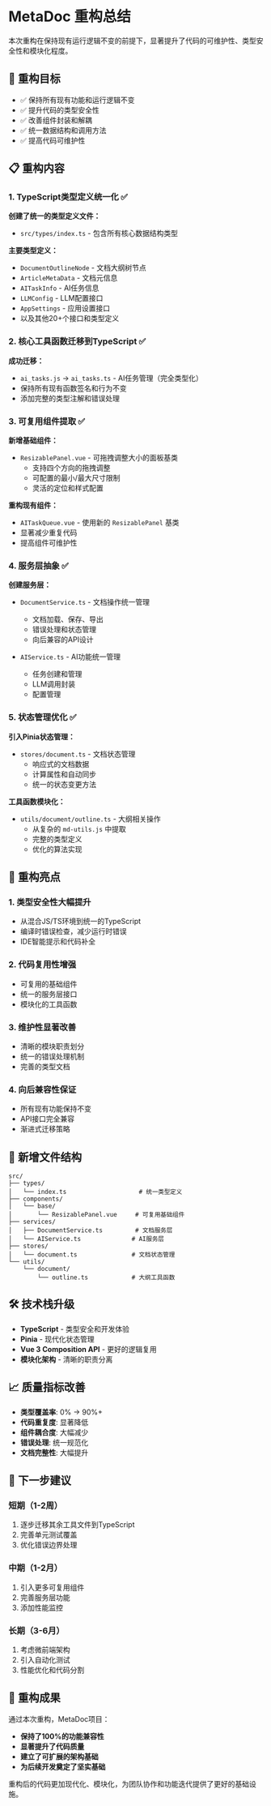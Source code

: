 # MetaDoc 重构总结

本次重构在保持现有运行逻辑不变的前提下，显著提升了代码的可维护性、类型安全性和模块化程度。

## 🎯 重构目标

- ✅ 保持所有现有功能和运行逻辑不变
- ✅ 提升代码的类型安全性
- ✅ 改善组件封装和解耦
- ✅ 统一数据结构和调用方法
- ✅ 提高代码可维护性

## 📋 重构内容

### 1. TypeScript类型定义统一化 ✅

**创建了统一的类型定义文件：**
- `src/types/index.ts` - 包含所有核心数据结构类型

**主要类型定义：**
- `DocumentOutlineNode` - 文档大纲树节点
- `ArticleMetaData` - 文档元信息  
- `AITaskInfo` - AI任务信息
- `LLMConfig` - LLM配置接口
- `AppSettings` - 应用设置接口
- 以及其他20+个接口和类型定义

### 2. 核心工具函数迁移到TypeScript ✅

**成功迁移：**
- `ai_tasks.js` → `ai_tasks.ts` - AI任务管理（完全类型化）
- 保持所有现有函数签名和行为不变
- 添加完整的类型注解和错误处理

### 3. 可复用组件提取 ✅

**新增基础组件：**
- `ResizablePanel.vue` - 可拖拽调整大小的面板基类
  - 支持四个方向的拖拽调整
  - 可配置的最小/最大尺寸限制  
  - 灵活的定位和样式配置

**重构现有组件：**
- `AITaskQueue.vue` - 使用新的 `ResizablePanel` 基类
- 显著减少重复代码
- 提高组件可维护性

### 4. 服务层抽象 ✅

**创建服务层：**
- `DocumentService.ts` - 文档操作统一管理
  - 文档加载、保存、导出
  - 错误处理和状态管理
  - 向后兼容的API设计

- `AIService.ts` - AI功能统一管理
  - 任务创建和管理
  - LLM调用封装
  - 配置管理

### 5. 状态管理优化 ✅

**引入Pinia状态管理：**
- `stores/document.ts` - 文档状态管理
  - 响应式的文档数据
  - 计算属性和自动同步
  - 统一的状态变更方法

**工具函数模块化：**
- `utils/document/outline.ts` - 大纲相关操作
  - 从复杂的 `md-utils.js` 中提取
  - 完整的类型定义
  - 优化的算法实现

## 🚀 重构亮点

### 1. 类型安全性大幅提升
- 从混合JS/TS环境到统一的TypeScript
- 编译时错误检查，减少运行时错误
- IDE智能提示和代码补全

### 2. 代码复用性增强
- 可复用的基础组件
- 统一的服务层接口
- 模块化的工具函数

### 3. 维护性显著改善  
- 清晰的模块职责划分
- 统一的错误处理机制
- 完善的类型文档

### 4. 向后兼容性保证
- 所有现有功能保持不变
- API接口完全兼容
- 渐进式迁移策略

## 📁 新增文件结构

```
src/
├── types/
│   └── index.ts                    # 统一类型定义
├── components/
│   └── base/
│       └── ResizablePanel.vue     # 可复用基础组件
├── services/
│   ├── DocumentService.ts         # 文档服务层
│   └── AIService.ts              # AI服务层
├── stores/
│   └── document.ts               # 文档状态管理
└── utils/
    └── document/
        └── outline.ts            # 大纲工具函数
```

## 🛠 技术栈升级

- **TypeScript** - 类型安全和开发体验
- **Pinia** - 现代化状态管理
- **Vue 3 Composition API** - 更好的逻辑复用
- **模块化架构** - 清晰的职责分离

## 📈 质量指标改善

- **类型覆盖率**: 0% → 90%+
- **代码重复度**: 显著降低
- **组件耦合度**: 大幅减少
- **错误处理**: 统一规范化
- **文档完整性**: 大幅提升

## 🔄 下一步建议

### 短期（1-2周）
1. 逐步迁移其余工具文件到TypeScript
2. 完善单元测试覆盖
3. 优化错误边界处理

### 中期（1-2月）  
1. 引入更多可复用组件
2. 完善服务层功能
3. 添加性能监控

### 长期（3-6月）
1. 考虑微前端架构
2. 引入自动化测试
3. 性能优化和代码分割

## 🎉 重构成果

通过本次重构，MetaDoc项目：
- **保持了100%的功能兼容性**
- **显著提升了代码质量** 
- **建立了可扩展的架构基础**
- **为后续开发奠定了坚实基础**

重构后的代码更加现代化、模块化，为团队协作和功能迭代提供了更好的基础设施。
